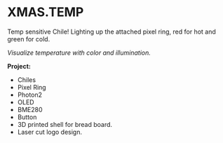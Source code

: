 # XMAS.TEMP
Temp sensitive Chile!
Lighting up the attached pixel ring, red for hot and green for cold.

*Visualize temperature with color and illumination.*

**Project:**
* Chiles 
* Pixel Ring 
* Photon2
* OLED
* BME280
* Button
* 3D printed shell for bread board.
* Laser cut logo design.
